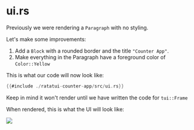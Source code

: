# ui.rs

Previously we were rendering a `Paragraph` with no styling.

Let's make some improvements:

1. Add a `Block` with a rounded border and the title `"Counter App"`.
1. Make everything in the Paragraph have a foreground color of `Color::Yellow`

This is what our code will now look like:


```rust
{{#include ./ratatui-counter-app/src/ui.rs}}
```
Keep in mind it won't render until we have written the code for `tui::Frame`

When rendered, this is what the UI will look like:

![](https://user-images.githubusercontent.com/1813121/263155937-d8a8b6f6-97f4-4839-b855-ffd0249c2ae0.png)
